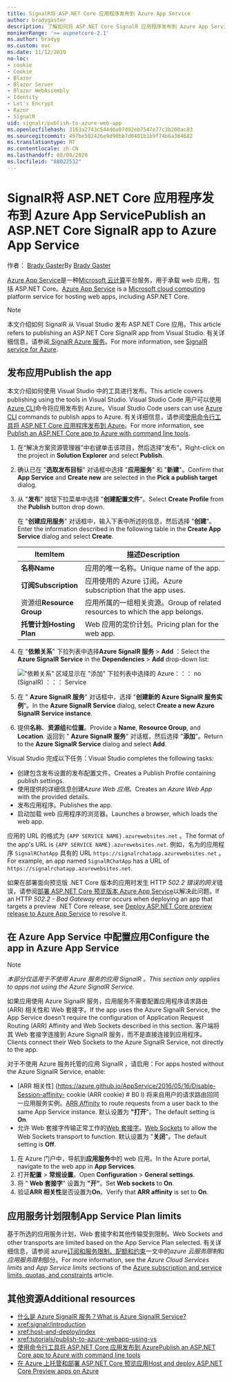 ```yaml
---
title: SignalR将 ASP.NET Core 应用程序发布到 Azure App Service
author: bradygaster
description: 了解如何将 ASP.NET Core SignalR 应用程序发布到 Azure App Service。
monikerRange: '>= aspnetcore-2.1'
ms.author: bradyg
ms.custom: mvc
ms.date: 11/12/2019
no-loc:
- cookie
- Cookie
- Blazor
- Blazor Server
- Blazor WebAssembly
- Identity
- Let's Encrypt
- Razor
- SignalR
uid: signalr/publish-to-azure-web-app
ms.openlocfilehash: 3163a2743c544d0a07d92eb7547e77c3b200ac83
ms.sourcegitcommit: 497be502426e9d90bb7d0401b1b9f74b6a384682
ms.translationtype: MT
ms.contentlocale: zh-CN
ms.lasthandoff: 08/08/2020
ms.locfileid: "88022532"
---
```

# <a name="publish-an-aspnet-core-no-locsignalr-app-to-azure-app-service"></a><span data-ttu-id="82944-103">SignalR将 ASP.NET Core 应用程序发布到 Azure App Service</span><span class="sxs-lookup"><span data-stu-id="82944-103">Publish an ASP.NET Core SignalR app to Azure App Service</span></span>

<span data-ttu-id="82944-104">作者： [Brady Gaster](https://twitter.com/bradygaster)</span><span class="sxs-lookup"><span data-stu-id="82944-104">By [Brady Gaster](https://twitter.com/bradygaster)</span></span>

<span data-ttu-id="82944-105">[Azure App Service](/azure/app-service/app-service-web-overview)是一种[Microsoft 云计算](https://azure.microsoft.com/)平台服务，用于承载 web 应用，包括 ASP.NET Core。</span><span class="sxs-lookup"><span data-stu-id="82944-105">[Azure App Service](/azure/app-service/app-service-web-overview) is a [Microsoft cloud computing](https://azure.microsoft.com/) platform service for hosting web apps, including ASP.NET Core.</span></span>

> [!NOTE]
> <span data-ttu-id="82944-106">本文介绍如何 SignalR 从 Visual Studio 发布 ASP.NET Core 应用。</span><span class="sxs-lookup"><span data-stu-id="82944-106">This article refers to publishing an ASP.NET Core SignalR app from Visual Studio.</span></span> <span data-ttu-id="82944-107">有关详细信息，请参阅[ SignalR Azure 服务](https://azure.microsoft.com/services/signalr-service)。</span><span class="sxs-lookup"><span data-stu-id="82944-107">For more information, see [SignalR service for Azure](https://azure.microsoft.com/services/signalr-service).</span></span>

## <a name="publish-the-app"></a><span data-ttu-id="82944-108">发布应用</span><span class="sxs-lookup"><span data-stu-id="82944-108">Publish the app</span></span>

<span data-ttu-id="82944-109">本文介绍如何使用 Visual Studio 中的工具进行发布。</span><span class="sxs-lookup"><span data-stu-id="82944-109">This article covers publishing using the tools in Visual Studio.</span></span> <span data-ttu-id="82944-110">Visual Studio Code 用户可以使用[Azure CLI](/cli/azure)命令将应用发布到 Azure。</span><span class="sxs-lookup"><span data-stu-id="82944-110">Visual Studio Code users can use [Azure CLI](/cli/azure) commands to publish apps to Azure.</span></span> <span data-ttu-id="82944-111">有关详细信息，请参阅[使用命令行工具将 ASP.NET Core 应用程序发布到 Azure](/azure/app-service/app-service-web-get-started-dotnet)。</span><span class="sxs-lookup"><span data-stu-id="82944-111">For more information, see [Publish an ASP.NET Core app to Azure with command line tools](/azure/app-service/app-service-web-get-started-dotnet).</span></span>

1. <span data-ttu-id="82944-112">在“解决方案资源管理器”中右键单击该项目，然后选择“发布”。</span><span class="sxs-lookup"><span data-stu-id="82944-112">Right-click on the project in **Solution Explorer** and select **Publish**.</span></span>

1. <span data-ttu-id="82944-113">确认已在 "**选取发布目标**" 对话框中选择 "**应用服务**" 和 "**新建**"。</span><span class="sxs-lookup"><span data-stu-id="82944-113">Confirm that **App Service** and **Create new** are selected in the **Pick a publish target** dialog.</span></span>

1. <span data-ttu-id="82944-114">从 "**发布**" 按钮下拉菜单中选择 "**创建配置文件**"。</span><span class="sxs-lookup"><span data-stu-id="82944-114">Select **Create Profile** from the **Publish** button drop down.</span></span>

   <span data-ttu-id="82944-115">在 "**创建应用服务**" 对话框中，输入下表中所述的信息，然后选择 "**创建**"。</span><span class="sxs-lookup"><span data-stu-id="82944-115">Enter the information described in the following table in the **Create App Service** dialog and select **Create**.</span></span>

   | <span data-ttu-id="82944-116">Item</span><span class="sxs-lookup"><span data-stu-id="82944-116">Item</span></span>               | <span data-ttu-id="82944-117">描述</span><span class="sxs-lookup"><span data-stu-id="82944-117">Description</span></span> |
   | ------------------ | ----------- |
   | <span data-ttu-id="82944-118">**名称**</span><span class="sxs-lookup"><span data-stu-id="82944-118">**Name**</span></span>           | <span data-ttu-id="82944-119">应用的唯一名称。</span><span class="sxs-lookup"><span data-stu-id="82944-119">Unique name of the app.</span></span> |
   | <span data-ttu-id="82944-120">**订阅**</span><span class="sxs-lookup"><span data-stu-id="82944-120">**Subscription**</span></span>   | <span data-ttu-id="82944-121">应用使用的 Azure 订阅。</span><span class="sxs-lookup"><span data-stu-id="82944-121">Azure subscription that the app uses.</span></span> |
   | <span data-ttu-id="82944-122">资源组</span><span class="sxs-lookup"><span data-stu-id="82944-122">**Resource Group**</span></span> | <span data-ttu-id="82944-123">应用所属的一组相关资源。</span><span class="sxs-lookup"><span data-stu-id="82944-123">Group of related resources to which the app belongs.</span></span> |
   | <span data-ttu-id="82944-124">**托管计划**</span><span class="sxs-lookup"><span data-stu-id="82944-124">**Hosting Plan**</span></span>   | <span data-ttu-id="82944-125">Web 应用的定价计划。</span><span class="sxs-lookup"><span data-stu-id="82944-125">Pricing plan for the web app.</span></span> |

1. <span data-ttu-id="82944-126">在 "**依赖关系**" 下拉列表中选择**Azure SignalR 服务**  >  **Add** ：</span><span class="sxs-lookup"><span data-stu-id="82944-126">Select the **Azure SignalR Service** in the **Dependencies** > **Add** drop-down list:</span></span>

   !["依赖关系" 区域显示在 "添加" 下拉列表中选择的 Azure：：： no (SignalR) ：：： Service](publish-to-azure-web-app/_static/signalr-service-dependency.png)

1. <span data-ttu-id="82944-128">在 " **Azure SignalR 服务**" 对话框中，选择 "**创建新的 Azure SignalR 服务实例**"。</span><span class="sxs-lookup"><span data-stu-id="82944-128">In the **Azure SignalR Service** dialog, select **Create a new Azure SignalR Service instance**.</span></span>

1. <span data-ttu-id="82944-129">提供**名称**、**资源组**和**位置**。</span><span class="sxs-lookup"><span data-stu-id="82944-129">Provide a **Name**, **Resource Group**, and **Location**.</span></span> <span data-ttu-id="82944-130">返回到 " **Azure SignalR 服务**" 对话框，然后选择 "**添加**"。</span><span class="sxs-lookup"><span data-stu-id="82944-130">Return to the **Azure SignalR Service** dialog and select **Add**.</span></span>

<span data-ttu-id="82944-131">Visual Studio 完成以下任务：</span><span class="sxs-lookup"><span data-stu-id="82944-131">Visual Studio completes the following tasks:</span></span>

* <span data-ttu-id="82944-132">创建包含发布设置的发布配置文件。</span><span class="sxs-lookup"><span data-stu-id="82944-132">Creates a Publish Profile containing publish settings.</span></span>
* <span data-ttu-id="82944-133">使用提供的详细信息创建*Azure Web 应用*。</span><span class="sxs-lookup"><span data-stu-id="82944-133">Creates an *Azure Web App* with the provided details.</span></span>
* <span data-ttu-id="82944-134">发布应用程序。</span><span class="sxs-lookup"><span data-stu-id="82944-134">Publishes the app.</span></span>
* <span data-ttu-id="82944-135">启动加载 web 应用程序的浏览器。</span><span class="sxs-lookup"><span data-stu-id="82944-135">Launches a browser, which loads the web app.</span></span>

<span data-ttu-id="82944-136">应用的 URL 的格式为 `{APP SERVICE NAME}.azurewebsites.net` 。</span><span class="sxs-lookup"><span data-stu-id="82944-136">The format of the app's URL is `{APP SERVICE NAME}.azurewebsites.net`.</span></span> <span data-ttu-id="82944-137">例如，名为的应用程序 `SignalRChatApp` 具有的 URL `https://signalrchatapp.azurewebsites.net` 。</span><span class="sxs-lookup"><span data-stu-id="82944-137">For example, an app named `SignalRChatApp` has a URL of `https://signalrchatapp.azurewebsites.net`.</span></span>

<span data-ttu-id="82944-138">如果在部署面向预览版 .NET Core 版本的应用时发生 HTTP *502.2 错误的网关*错误，请参阅[部署 ASP.NET Core 预览版本 Azure App Service](xref:host-and-deploy/azure-apps/index#deploy-aspnet-core-preview-release-to-azure-app-service)以解决此问题。</span><span class="sxs-lookup"><span data-stu-id="82944-138">If an HTTP *502.2 - Bad Gateway* error occurs when deploying an app that targets a preview .NET Core release, see [Deploy ASP.NET Core preview release to Azure App Service](xref:host-and-deploy/azure-apps/index#deploy-aspnet-core-preview-release-to-azure-app-service) to resolve it.</span></span>

## <a name="configure-the-app-in-azure-app-service"></a><span data-ttu-id="82944-139">在 Azure App Service 中配置应用</span><span class="sxs-lookup"><span data-stu-id="82944-139">Configure the app in Azure App Service</span></span>

> [!NOTE]
> <span data-ttu-id="82944-140">*本部分仅适用于不使用 Azure 服务的应用 SignalR 。*</span><span class="sxs-lookup"><span data-stu-id="82944-140">*This section only applies to apps not using the Azure SignalR Service.*</span></span>
>
> <span data-ttu-id="82944-141">如果应用使用 Azure SignalR 服务，应用服务不需要配置应用程序请求路由 (ARR) 相关性和 Web 套接字。</span><span class="sxs-lookup"><span data-stu-id="82944-141">If the app uses the Azure SignalR Service, the App Service doesn't require the configuration of Application Request Routing (ARR) Affinity and Web Sockets described in this section.</span></span> <span data-ttu-id="82944-142">客户端将其 Web 套接字连接到 Azure SignalR 服务，而不是直接连接到应用程序。</span><span class="sxs-lookup"><span data-stu-id="82944-142">Clients connect their Web Sockets to the Azure SignalR Service, not directly to the app.</span></span>

<span data-ttu-id="82944-143">对于不使用 Azure 服务托管的应用 SignalR ，请启用：</span><span class="sxs-lookup"><span data-stu-id="82944-143">For apps hosted without the Azure SignalR Service, enable:</span></span>

* <span data-ttu-id="82944-144">[ARR 相关性] (https://azure.github.io/AppService/2016/05/16/Disable-Session-affinity- cookie (ARR cookie) # B0 l) 将来自用户的请求路由回同一应用服务实例。</span><span class="sxs-lookup"><span data-stu-id="82944-144">[ARR Affinity](https://azure.github.io/AppService/2016/05/16/Disable-Session-affinity-cookie-(ARR-cookie)-for-Azure-web-apps.html) to route requests from a user back to the same App Service instance.</span></span> <span data-ttu-id="82944-145">默认设置为 **"打开**"。</span><span class="sxs-lookup"><span data-stu-id="82944-145">The default setting is **On**.</span></span>
* <span data-ttu-id="82944-146">允许 Web 套接字传输正常工作的[Web 套接字](xref:fundamentals/websockets)。</span><span class="sxs-lookup"><span data-stu-id="82944-146">[Web Sockets](xref:fundamentals/websockets) to allow the Web Sockets transport to function.</span></span> <span data-ttu-id="82944-147">默认设置为 "**关闭**"。</span><span class="sxs-lookup"><span data-stu-id="82944-147">The default setting is **Off**.</span></span>

1. <span data-ttu-id="82944-148">在 Azure 门户中，导航到**应用服务**中的 web 应用。</span><span class="sxs-lookup"><span data-stu-id="82944-148">In the Azure portal, navigate to the web app in **App Services**.</span></span>
1. <span data-ttu-id="82944-149">打开**配置**  >  **常规设置**。</span><span class="sxs-lookup"><span data-stu-id="82944-149">Open **Configuration** > **General settings**.</span></span>
1. <span data-ttu-id="82944-150">将 " **Web 套接字**" 设置为 **"开"**。</span><span class="sxs-lookup"><span data-stu-id="82944-150">Set **Web sockets** to **On**.</span></span>
1. <span data-ttu-id="82944-151">验证**ARR 相关性**是否设置为**On**。</span><span class="sxs-lookup"><span data-stu-id="82944-151">Verify that **ARR affinity** is set to **On**.</span></span>

## <a name="app-service-plan-limits"></a><span data-ttu-id="82944-152">应用服务计划限制</span><span class="sxs-lookup"><span data-stu-id="82944-152">App Service Plan limits</span></span>

<span data-ttu-id="82944-153">基于所选的应用服务计划，Web 套接字和其他传输受到限制。</span><span class="sxs-lookup"><span data-stu-id="82944-153">Web Sockets and other transports are limited based on the App Service Plan selected.</span></span> <span data-ttu-id="82944-154">有关详细信息，请参阅 azure[订阅和服务限制、配额和约束](/azure/azure-subscription-service-limits#app-service-limits)一文中的*azure 云服务限制*和*应用服务限制*部分。</span><span class="sxs-lookup"><span data-stu-id="82944-154">For more information, see the *Azure Cloud Services limits* and *App Service limits* sections of the [Azure subscription and service limits, quotas, and constraints](/azure/azure-subscription-service-limits#app-service-limits) article.</span></span>

## <a name="additional-resources"></a><span data-ttu-id="82944-155">其他资源</span><span class="sxs-lookup"><span data-stu-id="82944-155">Additional resources</span></span>

* [<span data-ttu-id="82944-156">什么是 Azure SignalR 服务？</span><span class="sxs-lookup"><span data-stu-id="82944-156">What is Azure SignalR Service?</span></span>](/azure/azure-signalr/signalr-overview)
* <xref:signalr/introduction>
* <xref:host-and-deploy/index>
* <xref:tutorials/publish-to-azure-webapp-using-vs>
* [<span data-ttu-id="82944-157">使用命令行工具将 ASP.NET Core 应用发布到 Azure</span><span class="sxs-lookup"><span data-stu-id="82944-157">Publish an ASP.NET Core app to Azure with command line tools</span></span>](/azure/app-service/app-service-web-get-started-dotnet)
* [<span data-ttu-id="82944-158">在 Azure 上托管和部署 ASP.NET Core 预览应用</span><span class="sxs-lookup"><span data-stu-id="82944-158">Host and deploy ASP.NET Core Preview apps on Azure</span></span>](xref:host-and-deploy/azure-apps/index#deploy-aspnet-core-preview-release-to-azure-app-service)
